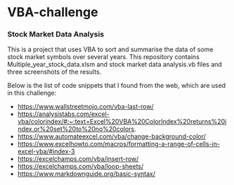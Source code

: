 # VBA-challenge
### Stock Market Data Analysis
This is a project that uses VBA to sort and summarise the data of some stock market symbols over several years.
This repository contains Multiple_year_stock_data.xlsm and stock market data analysis.vb files and three screenshots of the results.

Below is the list of code snippets that I found from the web, which are used in this challenge:
* https://www.wallstreetmojo.com/vba-last-row/
* https://analysistabs.com/excel-vba/colorindex/#:~:text=Excel%20VBA%20ColorIndex%20returns%20index,or%20set%20to%20no%20colors.
* https://www.automateexcel.com/vba/change-background-color/
* https://www.excelhowto.com/macros/formatting-a-range-of-cells-in-excel-vba/#index-3
* https://excelchamps.com/vba/insert-row/
* https://excelchamps.com/vba/loop-sheets/
* https://www.markdownguide.org/basic-syntax/
